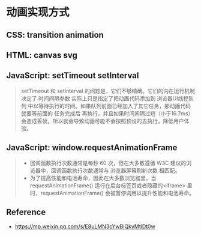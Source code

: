 # 动画实现方式

## CSS: transition animation

## HTML: canvas svg

## JavaScript: setTimeout setInterval

> setTimeout 和 setInterval 的问题是，它们不够精确。它们的内在运行机制决定了 时间间隔参数 实际上只是指定了把动画代码添加到 浏览器UI线程队列 中以等待执行的时间。如果队列前面已经加入了其它任务，那动画代码就要等前面的 任务完成后 再执行，并且如果时间间隔过短（小于16.7ms）会造成丢帧，所以就会导致动画可能不会按照预设的去执行，降低用户体验。

## JavaScript: window.requestAnimationFrame

> * 回调函数执行次数通常是每秒 60 次，但在大多数遵循 W3C 建议的浏览器中，回调函数执行次数通常与   浏览器屏幕刷新次数 相匹配。
> * 为了提高性能和电池寿命，因此在大多数浏览器里，当requestAnimationFrame() 运行在后台标签页或者隐藏的\<iframe> 里时，requestAnimationFrame() 会被暂停调用以提升性能和电池寿命。
> 

## Reference

* https://mp.weixin.qq.com/s/E8uLMN3cYwBiQkyMtlDt0w
